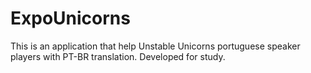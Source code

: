 # ExpoUnicorns

This is an application that help Unstable Unicorns portuguese speaker players with PT-BR translation. Developed for study.